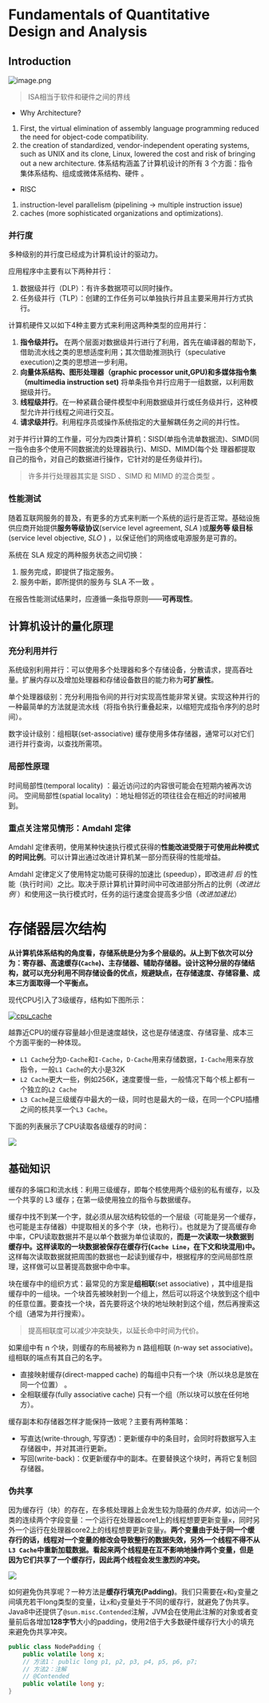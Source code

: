 # Fundamentals of Quantitative Design and Analysis

## Introduction

![image.png](http://img.070077.xyz/20230226165835.png)

> ISA相当于软件和硬件之间的界线


- Why Architecture?
1. First, the virtual elimination of assembly language programming reduced the need for object-code compatibility. 
2. the creation of standardized, vendor-independent operating systems, such as UNIX and its clone, Linux, lowered the cost and risk of bringing out a new architecture.
体系结构涵盖了计算机设计的所有 3 个方面：指令集体系结构、组成或微体系结构、硬件 。
- RISC
1. instruction-level parallelism (pipelining -> multiple instruction issue)
2. caches (more sophisticated organizations and optimizations).

### 并行度

多种级别的并行度已经成为计算机设计的驱动力。

应用程序中主要有以下两种并行：
1. 数据级并行（DLP）：有许多数据项可以同时操作。
2. 任务级并行（TLP）：创建的工作任务可以单独执行并且主要采用并行方式执行。

计算机硬件又以如下4种主要方式来利用这两种类型的应用并行：
1. **指令级并行。** 在两个层面对数据级并行进行了利用，首先在编译器的帮助下，借助流水线之类的思想适度利用；其次借助推测执行（speculative execution)之类的思想进一步利用。
2. **向量体系结构、图形处理器（graphic processor unit,GPU)和多媒体指令集（multimedia instruction set)** 将单条指令并行应用于一组数据，以利用数据级并行。
3. **线程级并行**。在一种紧藕合硬件模型中利用数据级并行或任务级并行，这种模型允许并行线程之间进行交互。
4. **请求级并行**。利用程序员或操作系统指定的大量解耦任务之间的并行性。

对于并行计算的工作量，可分为四类计算机：SISD(单指令流单数据流)、SIMD(同一指令由多个使用不同数据流的处理器执行)、MISD、MIMD(每个处
理器都提取自己的指令，对自己的数据进行操作，它针对的是任务级并行)。

> 许多并行处理器其实是 SISD 、SIMD 和 MIMD 的混合类型 。

### 性能测试

随着互联网服务的普及，有更多的方式来判断一个系统的运行是否正常。基础设施供应商开始提供**服务等级协议**(service level agreement, *SLA* )或**服务等
级目标**(service level objective, *SLO* ) ，以保证他们的网络或电源服务是可靠的。

系统在 SLA 规定的两种服务状态之间切换：
1. 服务完成，即提供了指定服务。
2. 服务中断，即所提供的服务与 SLA 不一致 。

在报告性能测试结果时，应遵循一条指导原则——**可再现性**。

## 计算机设计的量化原理

### 充分利用并行

系统级别利用并行：可以使用多个处理器和多个存储设备，分散请求，提高吞吐量。扩展内存以及增加处理器和存储设备数目的能力称为**可扩展性**。

单个处理器级别：充分利用指令间的并行对实现高性能非常关键。实现这种并行的一种最简单的方法就是流水线（将指令执行重叠起来，以缩短完成指令序列的总时间）。

数字设计级别：组相联(set-associative) 缓存使用多体存储器，通常可以对它们进行并行查询，以查找所需项。 

### 局部性原理

时间局部性(temporal locality) ：最近访问过的内容很可能会在短期内被再次访问。 
空间局部性(spatial locality) ：地址相邻近的项往往会在相近的时间被用到。 

### 重点关注常见情形：Amdahl 定律

Amdahl 定律表明，使用某种快速执行模式获得的**性能改进受限于可使用此种模式的时间比例**。可以计算出通过改进计算机某一部分而获得的性能增益。

Amdahl 定律定义了使用特定功能可获得的加速比 (speedup），即改进*前* *后* 的性能（执行时间）之比。取决于原计算机计算时间中可改进部分所占的比例（*改进比例* ）和使用这一执行模式时，任务的运行速度会提高多少倍（*改进加速比*）

# 存储器层次结构

**从计算机体系结构的角度看，存储系统是分为多个层级的。从上到下依次可以分为：寄存器、高速缓存(`Cache`)、主存储器、辅助存储器。设计这种分层的存储结构，就可以充分利用不同存储设备的优点，规避缺点，在存储速度、存储容量、成本三方面取得一个平衡点。**

现代CPU引入了3级缓存，结构如下图所示：

[![cpu_cache](https://blog.wangqi.love/articles/Java/media/cpu_cache.png)](https://blog.wangqi.love/articles/Java/media/cpu_cache.png)

越靠近CPU的缓存容量越小但是速度越快，这也是存储速度、存储容量、成本三个方面平衡的一种体现。

-   `L1 Cache`分为`D-Cache`和`I-Cache`，`D-Cache`用来存储数据，`I-Cache`用来存放指令，一般`L1 Cache`的大小是32K
-   `L2 Cache`更大一些，例如256K，速度要慢一些，一般情况下每个核上都有一个独立的`L2 Cache`
-   `L3 Cache`是三级缓存中最大的一级，同时也是最大的一级，在同一个CPU插槽之间的核共享一个`L3 Cache`。

下面的列表展示了CPU读取各级缓存的时间：

![](http://img.070077.xyz/20230604152555.png)


## 基础知识

缓存的多端口和流水线：利用三级缓存，即每个核使用两个级别的私有缓存，以及一个共享的 L3 缓存；在第一级使用独立的指令与数据缓存。 

缓存中找不到某一个字，就必须从层次结构较低的一个层级（可能是另一个缓存，也可能是主存储器）中提取相关的多个字（块，也称行）。也就是为了提高缓存命中率，CPU读取数据并不是以单个数据为单位读取的，**而是一次读取一块数据到缓存中。这样读取的一块数据被保存在缓存行(`Cache Line`，在下文和块混用)中。** 这样每次读取数据就把周围的数据也一起读到缓存中，根据程序的空间局部性原理，这样做可以显著提高数据中命中率。

块在缓存中的组织方式：最常见的方案是**组相联**(set associative) ，其中组是指缓存中的一组块。一个块首先被映射到一个组上，然后可以将这个块放到这个组中的任意位置。要查找一个块，首先要将这个块的地址映射到这个组，然后再搜索这个组（通常为并行搜索）。

> 提高相联度可以减少冲突缺失，以延长命中时间为代价。 

如果组中有 n 个块，则缓存的布局被称为 n 路组相联 (n-way set associative)。 组相联的端点有其自己的名字。
- 直接映射缓存(direct-mapped cache) 的每组中只有一个块（所以块总是放在同一个位置） 。
- 全相联缓存(fully associative cache) 只有一个组（所以块可以放在任何地方）。

 缓存副本和存储器怎样才能保持一致呢？主要有两种策略：
 - 写直达(write-through, 写穿透)：更新缓存中的条目时，会同时将数据写入主存储器中，并对其进行更新。
 - 写回(write-back)：仅更新缓存中的副本。在要替换这个块时，再将它复制回存储器。


### 伪共享

因为缓存行（块）的存在，在多核处理器上会发生较为隐蔽的*伪共享*，如访问一个类的连续两个字段变量：一个运行在处理器core1上的线程想要更新变量`x`，同时另外一个运行在处理器core2上的线程想要更新变量`y`。**两个变量由于处于同一个缓存行的话，线程对一个变量的修改会导致整行的数据失效，另外一个线程不得不从`L3 Cache`中重新加载数据。看起来两个线程是在互不影响地操作两个变量，但是因为它们共享了一个缓存行，因此两个线程会发生激烈的冲突。**

![](http://img.070077.xyz/20230604153013.png)


如何避免伪共享呢？一种方法是**缓存行填充(Padding)**。我们只需要在`x`和`y`变量之间填充若干long类型的变量，让`x`和`y`变量处于不同的缓存行，就避免了伪共享。Java8中还提供了`@sun.misc.Contended`注解，JVM会在使用此注解的对象或者变量前后各增加**128字节**大小的padding，使用2倍于大多数硬件缓存行大小的填充来避免伪共享冲突。
```java
public class NodePadding {  
    public volatile long x;  
    // 方法1： public long p1, p2, p3, p4, p5, p6, p7;  
    // 方法2：注解
    // @Contended
    public volatile long y;  
}
```
